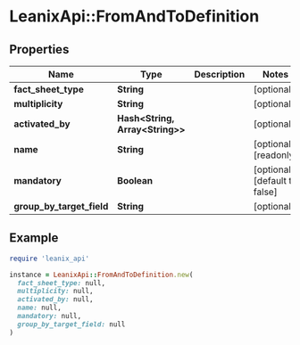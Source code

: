# LeanixApi::FromAndToDefinition

## Properties

| Name | Type | Description | Notes |
| ---- | ---- | ----------- | ----- |
| **fact_sheet_type** | **String** |  | [optional] |
| **multiplicity** | **String** |  | [optional] |
| **activated_by** | **Hash&lt;String, Array&lt;String&gt;&gt;** |  | [optional] |
| **name** | **String** |  | [optional][readonly] |
| **mandatory** | **Boolean** |  | [optional][default to false] |
| **group_by_target_field** | **String** |  | [optional] |

## Example

```ruby
require 'leanix_api'

instance = LeanixApi::FromAndToDefinition.new(
  fact_sheet_type: null,
  multiplicity: null,
  activated_by: null,
  name: null,
  mandatory: null,
  group_by_target_field: null
)
```

